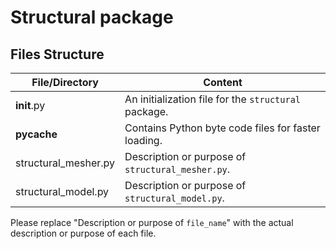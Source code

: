# Structural package

## Files Structure
| File/Directory | Content |
| -------------- | ------- |
| __init__.py | An initialization file for the `structural` package. |
| __pycache__ | Contains Python byte code files for faster loading. |
| structural_mesher.py | Description or purpose of `structural_mesher.py`. |
| structural_model.py | Description or purpose of `structural_model.py`. |

Please replace "Description or purpose of `file_name`" with the actual description or purpose of each file.